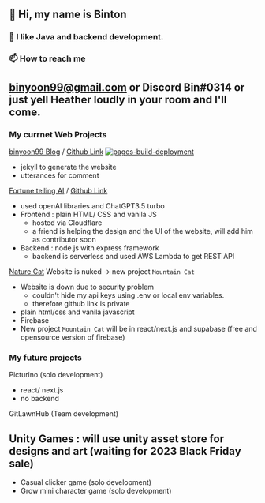 ## 👋 Hi, my name is Binton
### 👀 I like Java and backend development.
### 📫 How to reach me 
## binyoon99@gmail.com or Discord Bin#0314 or just yell Heather loudly in your room and I'll come.

### My currnet Web Projects
[binyoon99 Blog](https://binyoon99.github.io/) / [Github Link](https://github.com/binyoon99/binyoon99.github.io) [![pages-build-deployment](https://github.com/binyoon99/binyoon99.github.io/actions/workflows/pages/pages-build-deployment/badge.svg)](https://github.com/binyoon99/binyoon99.github.io/actions/workflows/pages/pages-build-deployment)
- jekyll to generate the website
- utterances for comment 

[Fortune telling AI](https://chatdodge-ko.pages.dev) / [Github Link](https://github.com/binyoon99/chatGPT3.5-fortuneTelling-AI)

- used openAI libraries and ChatGPT3.5 turbo 
- Frontend : plain HTML/ CSS and vanila JS 
  - hosted via Cloudflare
  - a friend is helping the design and the UI of the website, will add him as contributor soon
- Backend : node.js with express framework 
  - backend is serverless and used AWS Lambda to get REST API


~~[Nature Cat](https://naturecat.ca/login.html)~~ Website is nuked -> new project `Mountain Cat`
- Website is down due to security problem
  - couldn't hide my api keys using .env or local env variables.
  - therefore github link is private
- plain html/css and vanila javascript 
- Firebase
- New project `Mountain Cat` will be in react/next.js and supabase (free and opensource version of firebase)

### My future projects
Picturino (solo development)
- react/ next.js 
- no backend

GitLawnHub (Team development)
 
## Unity Games : will use unity asset store for designs and art (waiting for 2023 Black Friday sale)
  - Casual clicker game (solo development)
  - Grow mini character game (solo development)


<!---
binyoon99/binyoon99 is a ✨ special ✨ repository because its `README.md` (this file) appears on your GitHub profile.
You can click the Preview link to take a look at your changes.
--->
